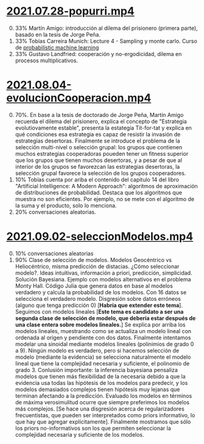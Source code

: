 # [2021.07.28-popurri.mp4](https://github.com/BayesDeLasProvinciasUnidasDelSur/curso/releases/download/2021.2/2021.07.28-popurri.mp4)

0. 33% Martín Amigo: introducción al dilema del prisionero (primera parte), basado en la tesis de Jorge Peña.
0. 33% Tobías Carreira Munich: Lecture 4 - Sampling y monte carlo. Curso de [probabilistic machine learning](https://youtube.com/playlist?list=PL05umP7R6ij1tHaOFY96m5uX3J21a6yNd)
0. 33% Gustavo Landfried: cooperación y no-ergodicidad, dilema en procesos multiplicativos.

# [2021.08.04-evolucionCooperacion.mp4](https://github.com/BayesDeLasProvinciasUnidasDelSur/curso/releases/download/2021.2/2021.08.04-evolucionCooperacion.mp4)

0. 70%. En base a la tesis de doctorado de Jorge Peña, Martín Amigo recuerda el dilema del prisionero, explica el concepto de "Estrategia evolutiovamente estable", presenta la estategia Tit-for-tat y explica en qué condiciones esa estrategia es capaz de resistir la invasión de estrategias desertoras.
Finalmente se introduce el problema de la selección multi-nivel o selección grupal: los grupos que contienen muchos estrategias cooperadoras poueden tener un fitness superior que los grupos que tienen muchos desertoras, y a pesar de que al interior de los grupos se favorezcan las estrategias desertoras, la selección grupal favorece la selección de los grupos cooperadores.
0. 10% Tobías cuenta por ariba el contenido del capitulo 14 del libro "Artificial Intelligence: A Modern Approach": algoritmos de aproximación de distribuciones de probabilidad. Destaca que los algoritmos que muestra no son eficientes. Por ejemplo, no se mete con el algoritmo de la suma y el producto, solo lo menciona.
0. 20% conversaciones aleatorias.

# [2021.09.02-seleccionModelos.mp4](https://github.com/BayesDeLasProvinciasUnidasDelSur/curso/releases/download/2021.2/2021.09.02-seleccionModelos.mp4)

0. 10% conversaciones aleatorias
0. 90% Clase de selección de modelos. Modelos Geocéntrico vs Heliocéntrico, misma predicción de distacias. ¿Cómo seleccionar modelo?. Ideas intuitivas, información a priori, predicción, simplicidad. Solución Bayesiana. Ejemplo con modelos alternativos en el problema Monty Hall. Código Julia que genera datos en base al modelos verdadero y calcula la probabilidad de los modelos. Con 16 datos se selecciona el verdadero modelo. Disgresión sobre datos erróneos (alguno que tenga predicción 0) [**Habría que extender este tema**]. Seguimos con modelos lineales [**Este tema es candidato a ser una segunda clase de selección de modelo, que debería estar después de una clase entera sobre modelos lineales.**] Se explica por arriba los modelos lineales, muestrando como se actualiza un modelo lineal con ordenada al origen y pendiente con dos datos. Finalmente intentamos modelar una sinoidal mediante modelos lineales (polinimios de grado 0 a 9). Ningún modelo es verdadero, pero si hacemos selección de modelo (mediante la evidencia) se selecciona naturalmente el modelo lineal que tiene la complejidad necesaria y suficiente, el polinomio de grado 3. Conlusión importante: la inferencia bayesiana pensaliza modelos que tienen más flexibilidad de la necesaria debido a que la evidencia usa todas las hipótesis de los modelos para predecir, y los modelos demasiados complejos tienen hipótesis muy lejanas que terminan afectando a la predicción. Evaluado los modelos en términos de máxima verosimulitud ocurre que siempre preferimos los modelos más complejos. [Se hace una disgresión acerca de regularizadores frecuentistas, que pueden ser interpretados como priors informativo, lo que hay que agregar explícitamente]. Finalmente mostramos que sólo los priors no-informativos son los que permiten seleccionar la complejidad necesaria y suficiente de los modelos. 